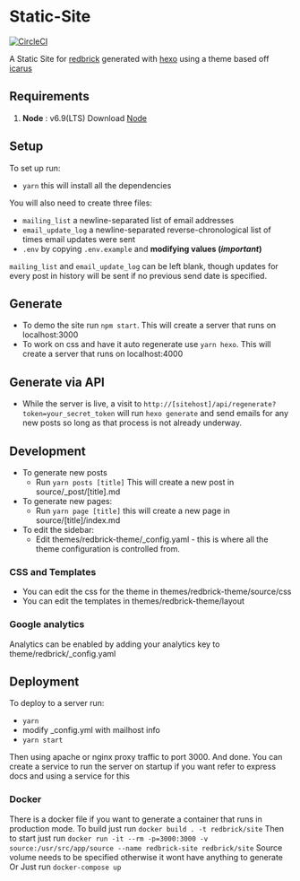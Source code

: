 # Static-Site
[![CircleCI](https://circleci.com/gh/redbrick/static-site.svg?style=svg)](https://circleci.com/gh/redbrick/static-site)

A Static Site for [redbrick](http://redbrick.dcu.ie) generated with [hexo](hexo.io) using a theme
based off [icarus](https://github.com/redbrick/hexo-theme-icarus)

## Requirements

1. **Node** : v6.9(LTS)  Download [Node](https://nodejs.org/download/)

## Setup

To set up run:
  - `yarn` this will install all the dependencies

You will also need to create three files:
  - `mailing_list` a newline-separated list of email addresses
  - `email_update_log` a newline-separated reverse-chronological list of times email updates were sent
  - `.env` by copying `.env.example` and **modifying values (*important*)**

`mailing_list` and `email_update_log` can be left blank, though updates for every post in history will be sent if no previous send date is specified.

## Generate
- To demo the site run `npm start`. This will create a server that runs on localhost:3000
- To work on css and have it auto regenerate use `yarn hexo`. This will create a server that runs on localhost:4000

## Generate via API
- While the server is live, a visit to `http://[sitehost]/api/regenerate?token=your_secret_token` will run `hexo generate` and send emails for any new posts so long as that process is not already underway.

## Development
- To generate new posts
  - Run `yarn posts [title]` This will create a new post in source/_post/[title].md
- To generate new pages:
  - Run `yarn page [title]` this will create a new page in source/[title]/index.md
- To edit the sidebar:
  - Edit themes/redbrick-theme/_config.yaml - this is where all the theme configuration is controlled from.

### CSS and Templates
- You can edit the css for the theme in themes/redbrick-theme/source/css
- You can edit the templates in themes/redbrick-theme/layout

### Google analytics
Analytics can be enabled by adding your analytics key to theme/redbrick/_config.yaml

## Deployment
To deploy to a server run:
  - `yarn`
  - modify _config.yml with mailhost info
  - `yarn start`

Then using apache or nginx proxy traffic to port 3000. 
And done. 
You can create a service to run the server on startup if you want refer to express docs and using a service for this

### Docker
There is a docker file if you want to generate a container that runs in production mode.
To build just run `docker build . -t redbrick/site`
Then to start just run `docker run -it --rm -p=3000:3000 -v source:/usr/src/app/source --name redbrick-site redbrick/site`
Source volume needs to be specified otherwise it wont have anything to generate
Or Just run `docker-compose up`

